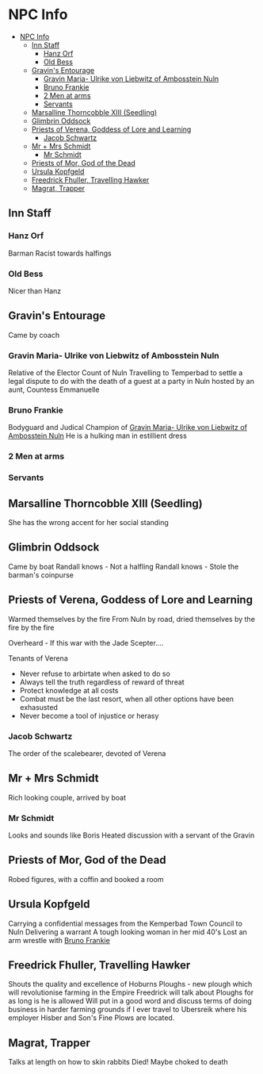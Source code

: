 # NPC Info

- [NPC Info](#npc-info)
  - [Inn Staff](#inn-staff)
    - [Hanz Orf](#hanz-orf)
    - [Old Bess](#old-bess)
  - [Gravin's Entourage](#gravins-entourage)
    - [Gravin Maria- Ulrike von Liebwitz of Ambosstein Nuln](#gravin-maria--ulrike-von-liebwitz-of-ambosstein-nuln)
    - [Bruno Frankie](#bruno-frankie)
    - [2 Men at arms](#2-men-at-arms)
    - [Servants](#servants)
  - [Marsalline Thorncobble XIII (Seedling)](#marsalline-thorncobble-xiii-seedling)
  - [Glimbrin Oddsock](#glimbrin-oddsock)
  - [Priests of Verena, Goddess of Lore and Learning](#priests-of-verena-goddess-of-lore-and-learning)
    - [Jacob Schwartz](#jacob-schwartz)
  - [Mr + Mrs Schmidt](#mr--mrs-schmidt)
    - [Mr Schmidt](#mr-schmidt)
  - [Priests of Mor, God of the Dead](#priests-of-mor-god-of-the-dead)
  - [Ursula Kopfgeld](#ursula-kopfgeld)
  - [Freedrick Fhuller, Travelling Hawker](#freedrick-fhuller-travelling-hawker)
  - [Magrat, Trapper](#magrat-trapper)

## Inn Staff

### Hanz Orf

Barman
Racist towards halfings

### Old Bess

Nicer than Hanz

## Gravin's Entourage

Came by coach

### Gravin Maria- Ulrike von Liebwitz of Ambosstein Nuln

Relative of the Elector Count of Nuln
Travelling to Temperbad to settle a legal dispute to do with the death of a guest at a party in Nuln hosted by an aunt, Countess Emmanuelle

### Bruno Frankie

Bodyguard and Judical Champion of [Gravin Maria- Ulrike von Liebwitz of Ambosstein Nuln](#gravin-maria--ulrike-von-liebwitz-of-ambosstein-nuln)
He is a hulking man in estillient dress

### 2 Men at arms

### Servants

## Marsalline Thorncobble XIII (Seedling)

She has the wrong accent for her social standing

## Glimbrin Oddsock

Came by boat
Randall knows - Not a halfling
Randall knows - Stole the barman's coinpurse

## Priests of Verena, Goddess of Lore and Learning

Warmed themselves by the fire
From Nuln by road, dried themselves by the fire by the fire

Overheard - If this war with the Jade Scepter....

Tenants of Verena

- Never refuse to arbirtate when asked to do so
- Always tell the truth regardless of reward of threat
- Protect knowledge at all costs
- Combat must be the last resort, when all other options have been exhasusted
- Never become a tool of injustice or herasy

### Jacob Schwartz

The order of the scalebearer, devoted of Verena

## Mr + Mrs Schmidt

Rich looking couple, arrived by boat

### Mr Schmidt

Looks and sounds like Boris
Heated discussion with a servant of the Gravin

## Priests of Mor, God of the Dead

Robed figures, with a coffin and booked a room

## Ursula Kopfgeld

Carrying a confidential messages from the Kemperbad Town Council to Nuln
Delivering a warrant
A tough looking woman in her mid 40's
Lost an arm wrestle with [Bruno Frankie](#bruno-frankie)

## Freedrick Fhuller, Travelling Hawker

Shouts the quality and excellence of Hoburns Ploughs - new plough which will revolutionise farming in the Empire
Freedrick will talk about Ploughs for as long is he is allowed
Will put in a good word and discuss terms of doing business in harder farming grounds if I ever travel to Ubersreik where his employer Hisber and Son's Fine Plows are located.

## Magrat, Trapper

Talks at length on how to skin rabbits
Died! Maybe choked to death